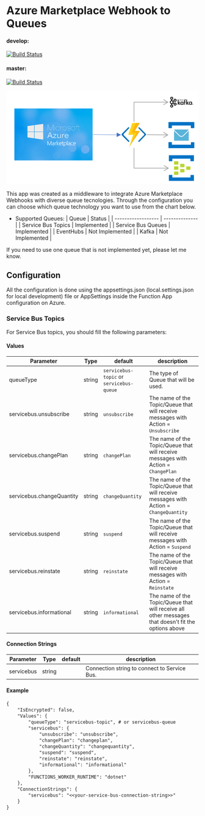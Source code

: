 # Azure Marketplace Webhook to Queues

#### develop:
[![Build Status](https://dev.azure.com/padasil/az-marketplace-webhook-queue/_apis/build/status/LATAMOCPTECHTEAM.az-marketplace-webhook-queue?branchName=develop)](https://dev.azure.com/padasil/az-marketplace-webhook-queue/_build/latest?definitionId=16&branchName=develop)

#### master:
[![Build Status](https://dev.azure.com/padasil/az-marketplace-webhook-queue/_apis/build/status/LATAMOCPTECHTEAM.az-marketplace-webhook-queue?branchName=master)](https://dev.azure.com/padasil/az-marketplace-webhook-queue/_build/latest?definitionId=16&branchName=master)

<div style="text-align:center" >
<img src="./doc/assets/flow.png" />
</div>

This app was created as a middleware to integrate Azure Marketplace Webhooks with diverse queue tecnologies. Through the configuration you can choose which queue technology you want to use from the chart below.

* Supported Queues:
    | Queue              | Status          |
    | ------------------ | --------------  |
    | Service Bus Topics | Implemented     |
    | Service Bus Queues | Implemented |
    | EventHubs          | Not Implemented |
    | Kafka              | Not Implemented |

If you need to use one queue that is not implemented yet, please let me know.

## Configuration

All the configuration is done using the appsettings.json (local.settings.json for local development) file or AppSettings inside the Function App configuration on Azure.

### Service Bus Topics

For Service Bus topics, you should fill the following parameters:

#### Values
| Parameter                      | Type   | default                                  | description                                                                                              |
| ------------------------------ | ------ | ------------------                       | -------------------------------------------------------------------------------------------------------- |
| queueType                      | string | `servicebus-topic` or `servicebus-queue` | The type of Queue that will be used.                                                                     |
| servicebus.unsubscribe         | string | `unsubscribe`                            | The name of the Topic/Queue that will receive messages with Action = `Unsubscribe`                       |
| servicebus.changePlan          | string | `changePlan`                             | The name of the Topic/Queue that will receive messages with Action = `ChangePlan`                        |
| servicebus.changeQuantity      | string | `changeQuantity`                         | The name of the Topic/Queue that will receive messages with Action = `ChangeQuantity`                    |
| servicebus.suspend             | string | `suspend`                                | The name of the Topic/Queue that will receive messages with Action = `Suspend`                           |
| servicebus.reinstate           | string | `reinstate`                              | The name of the Topic/Queue that will receive messages with Action = `Reinstate`                         |
| servicebus.informational       | string | `informational`                          | The name of the Topic/Queue that will receive all other messages that doesn't fit the options above      |

#### Connection Strings
| Parameter  | Type   | default | description                          |
| ---------- | ------ | ------- | ------------------------------------ |
| servicebus | string |         | Connection string to connect to Service Bus. |

#### Example
```
{
    "IsEncrypted": false,
    "Values": {
        "queueType": "servicebus-topic", # or servicebus-queue
        "servicebus": {
            "unsubscribe": "unsubscribe",
            "changePlan": "changeplan",
            "changeQuantity": "changequantity",
            "suspend": "suspend",
            "reinstate": "reinstate",
            "informational": "informational"
        },
        "FUNCTIONS_WORKER_RUNTIME": "dotnet"
    },
    "ConnectionStrings": {
        "servicebus": "<<your-service-bus-connection-string>>"
    }
}
```